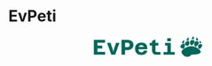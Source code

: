 # EvPeti

<img src="frontend/evpeti-app/src/assets/logo.png" alt="EvPeti Logo" width="200" height="auto" style="display: block; margin: 0 auto;">


